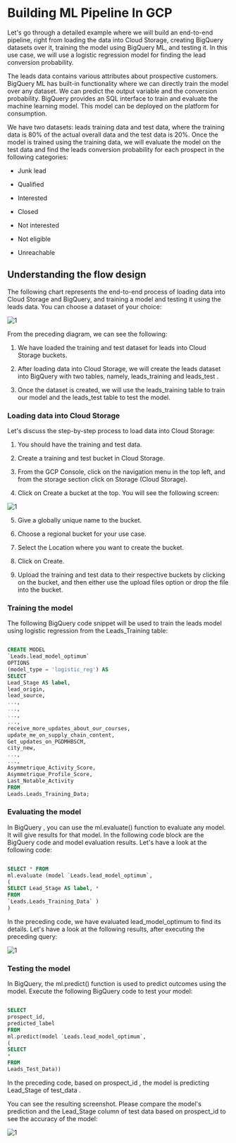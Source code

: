 
# Building ML Pipeline In GCP

Let's go through a detailed example where we will build an end-to-end pipeline, right from loading the data into Cloud Storage, creating BigQuery datasets over it, training the model using BigQuery ML, and testing it. In this use case, we will use a logistic regression model for finding the lead conversion probability.

The leads data contains various attributes about prospective customers. BigQuery ML has built-in functionality where we can directly train the model over any dataset. We can predict the output variable and the conversion probability. BigQuery provides an SQL interface to train and evaluate the machine learning model. This model can be deployed on the platform for consumption.


We have two datasets: leads training data and test data, where the training data is 80% of the actual overall data and the test data is 20%. Once the model is trained using the training data, we will evaluate the model on the test data and find the leads conversion probability for each prospect in the following categories:

- Junk lead
- Qualified

- Interested
- Closed

- Not interested
- Not eligible
- Unreachable

## Understanding the flow design

The following chart represents the end-to-end process of loading data into Cloud Storage and BigQuery, and training a model and testing it using the leads data. You can choose a dataset of your choice:

![1](https://user-images.githubusercontent.com/23625821/122663342-fa089500-d199-11eb-9326-7d415d44bfa8.png)

From the preceding diagram, we can see the following:

1. We have loaded the training and test dataset for leads into Cloud Storage buckets.

2. After loading data into Cloud Storage, we will create the leads dataset into BigQuery with two tables, namely, leads_training and leads_test .

3. Once the dataset is created, we will use the leads_training table to train our model and the leads_test table to test the model.

### Loading data into Cloud Storage

Let's discuss the step-by-step process to load data into Cloud Storage:

1. You should have the training and test data.
2. Create a training and test bucket in Cloud Storage.

3. From the GCP Console, click on the navigation menu in the top left, and from the storage section click on Storage (Cloud Storage).
4. Click on Create a bucket at the top. You will see the following screen:

![1](https://user-images.githubusercontent.com/23625821/122663377-405df400-d19a-11eb-83ba-1f08a8c74592.png)

5. Give a globally unique name to the bucket.
6. Choose a regional bucket for your use case.

7. Select the Location where you want to create the bucket.
8. Click on Create.

9. Upload the training and test data to their respective buckets by clicking on the bucket, and then either use the upload files option or drop the file into the
bucket.


### Training the model

The following BigQuery code snippet will be used to train the leads model using logistic regression from the Leads_Training table:

```sql

CREATE MODEL
`Leads.lead_model_optimum`
OPTIONS
(model_type = 'logistic_reg') AS
SELECT
Lead_Stage AS label,
lead_origin,
lead_source,
...,
...,
...,
...,
receive_more_updates_about_our_courses,
update_me_on_supply_chain_content,
Get_updates_on_PGDMHBSCM,
city_new,
...,
...,
Asymmetrique_Activity_Score,
Asymmetrique_Profile_Score,
Last_Notable_Activity
FROM
Leads.Leads_Training_Data;

```

### Evaluating the model

In BigQuery , you can use the ml.evaluate() function to evaluate any model. It will give results for that model. In the following code block are the BigQuery code and model evaluation results. Let's have a look at the following code:

```sql

SELECT * FROM
ml.evaluate (model `Leads.lead_model_optimum`,
(
SELECT Lead_Stage AS label, *
FROM
`Leads.Leads_Training_Data` )
)

```


In the preceding code, we have evaluated lead_model_optimum to find its details. Let's have a look at the following results, after executing the preceding query:


![1](https://user-images.githubusercontent.com/23625821/122663487-2a046800-d19b-11eb-9d6f-b0523484b59d.png)


### Testing the model

In BigQuery, the ml.predict() function is used to predict outcomes using the model. Execute the following BigQuery code to test your model:

```sql

SELECT
prospect_id,
predicted_label
FROM
ml.predict(model `Leads.lead_model_optimum`,
(
SELECT
*
FROM
Leads_Test_Data))

```

In the preceding code, based on prospect_id , the model is predicting Lead_Stage of test_data .

You can see the resulting screenshot. Please compare the model's prediction and the Lead_Stage column of test data based on prospect_id to see the accuracy of the
model:


![1](https://user-images.githubusercontent.com/23625821/122663540-764fa800-d19b-11eb-995b-26da8e039e1a.png)




